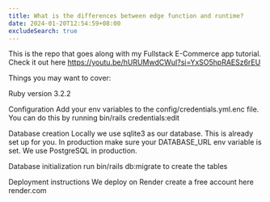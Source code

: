 ```yaml
---
title: What is the differences between edge function and runtime?
date: 2024-01-20T12:54:59+08:00
excludeSearch: true
---
```


This is the repo that goes along with my Fullstack E-Commerce app tutorial. Check it out here https://youtu.be/hURUMwdCWuI?si=YxSO5hpRAESz6rEU

Things you may want to cover:

Ruby version 3.2.2

Configuration Add your env variables to the config/credentials.yml.enc file. You can do this by running bin/rails credentials:edit

Database creation Locally we use sqlite3 as our database. This is already set up for you. In production make sure your DATABASE_URL env variable is set. We use PostgreSQL in production.

Database initialization run bin/rails db:migrate to create the tables

Deployment instructions We deploy on Render create a free account here render.com